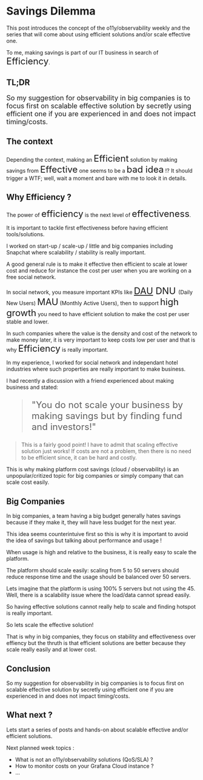# Savings Dilemma

This post introduces the concept of the o11y/observability weekly and the series that will come about using efficient solutions and/or scale effective one.

To me, making savings is part of our IT business in search of <font size="5">Efficiency</font>.

## TL;DR

<font size="4">So my suggestion for observability in big companies is to focus first on scalable effective solution by secretly using efficient one if you are experienced in and does not impact timing/costs.</font>

## The context
Depending the context, making an <font size="5">Efficient</font> solution by making savings from <font size="5">Effective</font> one seems to be a <font size="5">bad idea</font> !? It should trigger a WTF; well, wait a moment and bare with me to look it in details.

## Why Efficiency ?
The power of <font size="5">efficiency</font> is the next level of <font size="5">effectiveness</font>.

It is important to tackle first effectiveness before having efficient tools/solutions.

I worked on start-up / scale-up / little and big companies including Snapchat where scalability / stability is really important.

A good general rule is to make it effective then efficient to scale at lower cost and reduce for instance the cost per user when you are working on a free social network.

In social network, you measure important KPIs like <font size="5">[DAU](https://amplitude.com/glossary/terms/daily-active-users-dau) DNU </font>(Daily New Users) <font size="5">MAU</font> (Monthly Active Users), then to support <font size="5">high growth</font> you need to have efficient solution to make the cost per user stable and lower.

In such companies where the value is the density and cost of the network to make money later, it is very important to keep costs low per user and that is why <font size="5">Efficiency</font> is really important.

In my experience, I worked for social network and independant hotel industries where such properties are really important to make business.

I had recently a discussion with a friend experienced about making business and stated:
<font size="5">
> "You do not scale your business by making savings but by finding fund and investors!"
</font>

> This is a fairly good point! I have to admit that scaling effective solution just works! If costs are not a problem, then there is no need to be efficient since, it can be hard and costly.

This is why making platform cost savings (cloud / observability) is an unpopular/critized topic for big companies or simply company that can scale cost easily.

## Big Companies
In big companies, a team having a big budget generally hates savings because if they make it, they will have less budget for the next year.

This idea seems counterintuive first so this is why it is important to avoid the idea of savings but talking about performance and usage !

When usage is high and relative to the business, it is really easy to scale the platform.

The platform should scale easily: scaling from 5 to 50 servers should reduce response time and the usage should be balanced over 50 servers.

Lets imagine that the platform is using 100% 5 servers but not using the 45. Well, there is a scalability issue where the load/data cannot spread easily.

So having effective solutions cannot really help to scale and finding hotspot is really important.

So lets scale the effective solution!

That is why in big companies, they focus on stability and effectiveness over effiency but the thruth is that efficient solutions are better because they scale really easily and at lower cost.

## Conclusion
So my suggestion for observability in big companies is to focus first on scalable effective solution by secretly using efficient one if you are experienced in and does not impact timing/costs.


## What next ?
Lets start a series of posts and hands-on about scalable effective and/or efficient solutions.

Next planned week topics : 
- What is not an o11y/observability solutions (QoS/SLA) ?
- How to monitor costs on your Grafana Cloud instance ?
- ...
